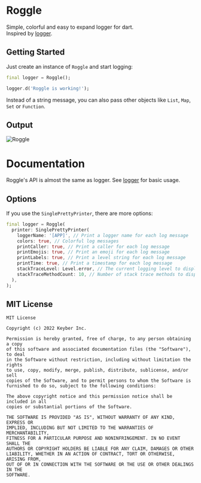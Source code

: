 # Roggle

Simple, colorful and easy to expand logger for dart.<br>
Inspired by [logger](https://pub.dev/packages/logger).

## Getting Started

Just create an instance of `Roggle` and start logging:

```dart
final logger = Roggle();

logger.d('Roggle is working!');
```

Instead of a string message, you can also pass other objects like `List`, `Map`, `Set` or `Function`.

## Output

![Roggle](https://user-images.githubusercontent.com/13707135/166134270-a2c6316f-eff1-4533-9022-eb4e6cee0697.png)

# Documentation

Roggle's API is almost the same as logger. See [logger](https://pub.dev/packages/logger) for basic usage.

## Options

If you use the `SinglePrettyPrinter`, there are more options:

```dart
final logger = Roggle(
  printer: SinglePrettyPrinter(
    loggerName: '[APP]', // Print a logger name for each log message
    colors: true, // Colorful log messages
    printCaller: true, // Print a caller for each log message
    printEmojis: true, // Print an emoji for each log message
    printLabels: true, // Print a level string for each log message
    printTime: true, // Print a timestamp for each log message
    stackTraceLevel: Level.error, // The current logging level to display stack trace
    stackTraceMethodCount: 10, // Number of stack trace methods to display
  ),
);
```

## MIT License
```
MIT License

Copyright (c) 2022 Keyber Inc.

Permission is hereby granted, free of charge, to any person obtaining a copy
of this software and associated documentation files (the "Software"), to deal
in the Software without restriction, including without limitation the rights
to use, copy, modify, merge, publish, distribute, sublicense, and/or sell
copies of the Software, and to permit persons to whom the Software is
furnished to do so, subject to the following conditions:

The above copyright notice and this permission notice shall be included in all
copies or substantial portions of the Software.

THE SOFTWARE IS PROVIDED "AS IS", WITHOUT WARRANTY OF ANY KIND, EXPRESS OR
IMPLIED, INCLUDING BUT NOT LIMITED TO THE WARRANTIES OF MERCHANTABILITY,
FITNESS FOR A PARTICULAR PURPOSE AND NONINFRINGEMENT. IN NO EVENT SHALL THE
AUTHORS OR COPYRIGHT HOLDERS BE LIABLE FOR ANY CLAIM, DAMAGES OR OTHER
LIABILITY, WHETHER IN AN ACTION OF CONTRACT, TORT OR OTHERWISE, ARISING FROM,
OUT OF OR IN CONNECTION WITH THE SOFTWARE OR THE USE OR OTHER DEALINGS IN THE
SOFTWARE.
```
